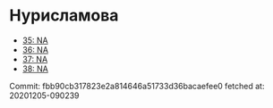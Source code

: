 # Нурисламова
- [35: NA](35.md)
- [36: NA](36.md)
- [37: NA](37.md)
- [38: NA](38.md)

Commit: fbb90cb317823e2a814646a51733d36bacaefee0
 fetched at: 20201205-090239
